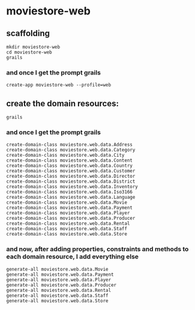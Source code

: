 # moviestore-web

## scaffolding
```
mkdir moviestore-web
cd moviestore-web
grails
```
### and once I get the prompt grails
```
create-app moviestore-web --profile=web
```

## create the domain resources:
```
grails
```
### and once I get the prompt grails
```
create-domain-class moviestore.web.data.Address
create-domain-class moviestore.web.data.Category
create-domain-class moviestore.web.data.City
create-domain-class moviestore.web.data.Content
create-domain-class moviestore.web.data.Country
create-domain-class moviestore.web.data.Customer
create-domain-class moviestore.web.data.Director
create-domain-class moviestore.web.data.District
create-domain-class moviestore.web.data.Inventory
create-domain-class moviestore.web.data.Iso3166
create-domain-class moviestore.web.data.Language
create-domain-class moviestore.web.data.Movie
create-domain-class moviestore.web.data.Payment
create-domain-class moviestore.web.data.Player
create-domain-class moviestore.web.data.Producer
create-domain-class moviestore.web.data.Rental
create-domain-class moviestore.web.data.Staff
create-domain-class moviestore.web.data.Store
```

### and now, after adding properties, constraints and methods to each domain resource, I add everything else
```
generate-all moviestore.web.data.Movie
generate-all moviestore.web.data.Payment
generate-all moviestore.web.data.Player
generate-all moviestore.web.data.Producer
generate-all moviestore.web.data.Rental
generate-all moviestore.web.data.Staff
generate-all moviestore.web.data.Store
```
